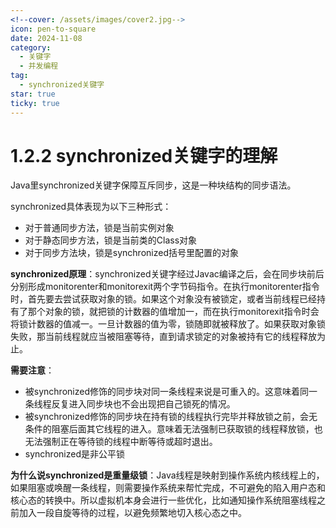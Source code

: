 ```yaml
---
<!--cover: /assets/images/cover2.jpg-->
icon: pen-to-square
date: 2024-11-08
category:
  - 关键字
  - 并发编程
tag:
  - synchronized关键字
star: true
ticky: true
---
```

# 1.2.2 synchronized关键字的理解

Java里synchronized关键字保障互斥同步，这是一种块结构的同步语法。

synchronized具体表现为以下三种形式：

- 对于普通同步方法，锁是当前实例对象
- 对于静态同步方法，锁是当前类的Class对象
- 对于同步方法块，锁是synchronized括号里配置的对象

**synchronized原理**：synchronized关键字经过Javac编译之后，会在同步块前后分别形成monitorenter和monitorexit两个字节码指令。在执行monitorenter指令时，首先要去尝试获取对象的锁。如果这个对象没有被锁定，或者当前线程已经持有了那个对象的锁，就把锁的计数器的值增加一，而在执行monitorexit指令时会将锁计数器的值减一。一旦计数器的值为零，锁随即就被释放了。如果获取对象锁失败，那当前线程就应当被阻塞等待，直到请求锁定的对象被持有它的线程释放为止。

**需要注意**：

- 被synchronized修饰的同步块对同一条线程来说是可重入的。这意味着同一条线程反复进入同步块也不会出现把自己锁死的情况。
- 被synchronized修饰的同步块在持有锁的线程执行完毕并释放锁之前，会无条件的阻塞后面其它线程的进入。意味着无法强制已获取锁的线程释放锁，也无法强制正在等待锁的线程中断等待或超时退出。
- synchronized是非公平锁

**为什么说synchronized是重量级锁**：Java线程是映射到操作系统内核线程上的，如果阻塞或唤醒一条线程，则需要操作系统来帮忙完成，不可避免的陷入用户态和核心态的转换中。所以虚拟机本身会进行一些优化，比如通知操作系统阻塞线程之前加入一段自旋等待的过程，以避免频繁地切入核心态之中。

